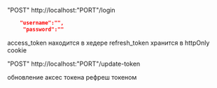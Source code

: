 <p>"POST" http://localhost:"PORT"/login</p>

```json
    "username":"",
     "password":""
```
access_token находится в хедере
refresh_token хранится в httpOnly cookie

<p>"POST" http://localhost:"PORT"/update-token</p>
обновление аксес токена рефреш токеном
